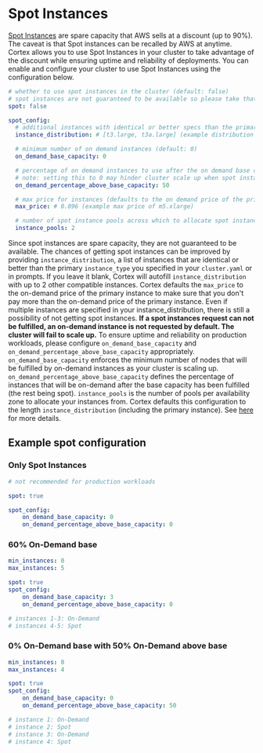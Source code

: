 # Spot Instances

[Spot Instances](https://aws.amazon.com/ec2/spot/) are spare capacity that AWS sells at a discount (up to 90%). The caveat is that Spot instances can be recalled by AWS at anytime. Cortex allows you to use Spot Instances in your cluster to take advantage of the discount while ensuring uptime and reliability of deployments. You can enable and configure your cluster to use Spot Instances using the configuration below.

```yaml
# whether to use spot instances in the cluster (default: false)
# spot instances are not guaranteed to be available so please take that into account for production clusters
spot: false

spot_config:
  # additional instances with identical or better specs than the primary instance type (defaults to 2 instances sorted by price)
  instance_distribution: # [t3.large, t3a.large] (example distribution for m5.xlarge)

  # minimum number of on demand instances (default: 0)
  on_demand_base_capacity: 0

  # percentage of on demand instances to use after the on demand base capacity has been met [0, 100] (default: 50)
  # note: setting this to 0 may hinder cluster scale up when spot instances are not available
  on_demand_percentage_above_base_capacity: 50

  # max price for instances (defaults to the on demand price of the primary instance type)
  max_price: # 0.096 (example max price of m5.xlarge)

  # number of spot instance pools across which to allocate spot instances [1, 20] (default: number of instances in instance distribution)
  instance_pools: 2
```

Since spot instances are spare capacity, they are not guaranteed to be available. The chances of getting spot instances can be improved by providing `instance_distribution`, a list of instances that are identical or better than the primary `instance_type` you specified in your `cluster.yaml` or in prompts. If you leave it blank, Cortex will autofill `instance_distribution` with up to 2 other compatible instances. Cortex defaults the `max_price` to the on-demand price of the primary instance to make sure that you don't pay more than the on-demand price of the primary instance. Even if multiple instances are specified in your instance_distribution, there is still a possibility of not getting spot instances. **If a spot instances request can not be fulfilled, an on-demand instance is not requested by default. The cluster will fail to scale up.** To ensure uptime and reliability on production workloads, please configure `on_demand_base_capacity` and `on_demand_percentage_above_base_capacity` appropriately. `on_demand_base_capacity` enforces the minimum number of nodes that will be fulfilled by on-demand instances as your cluster is scaling up. `on_demand_percentage_above_base_capacity` defines the percentage of instances that will be on-demand after the base capacity has been fulfilled (the rest being spot). `instance_pools` is the number of pools per availability zone to allocate your instances from. Cortex defaults this configuration to the length `instance_distribution` (including the primary instance). See [here](https://docs.aws.amazon.com/autoscaling/ec2/APIReference/API_InstancesDistribution.html) for more details.

## Example spot configuration

### Only Spot Instances
```yaml
# not recommended for production workloads

spot: true

spot_config:
    on_demand_base_capacity: 0
    on_demand_percentage_above_base_capacity: 0
```

### 60% On-Demand base
```yaml
min_instances: 0
max_instances: 5

spot: true
spot_config:
    on_demand_base_capacity: 3
    on_demand_percentage_above_base_capacity: 0

# instances 1-3: On-Demand
# instances 4-5: Spot
```

### 0% On-Demand base with 50% On-Demand above base
```yaml
min_instances: 0
max_instances: 4

spot: true
spot_config:
    on_demand_base_capacity: 0
    on_demand_percentage_above_base_capacity: 50

# instance 1: On-Demand
# instance 2: Spot
# instance 3: On-Demand
# instance 4: Spot
```
